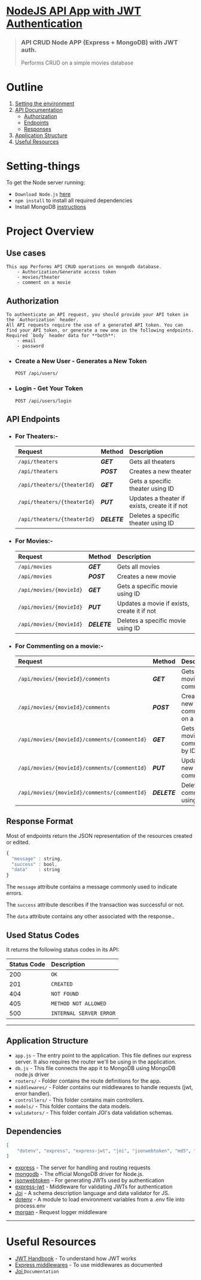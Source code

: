 #  [NodeJS API App with JWT Authentication](#)

> ### <strong> API CRUD Node APP </strong> (Express + MongoDB) with JWT auth.
> Performs CRUD on a simple movies database 

# Outline
1. [Setting the environment](#Setting-things)
2. [API Documentation](#Use-cases)
    - [Authorization](#Authorization)
    - [Endpoints](#API-Endpoints)
    - [Responses](#Response-Format)
3. [Application Structure](#Application-Structure)
4. [Useful Resources](#Useful-Resources)


# Setting-things #

To get the Node server running:
- `Download Node.js` [here](https://nodejs.org/en/download/)
- `npm install` to install all required dependencies
- Install MongoDB [instructions](https://docs.mongodb.com/manual/installation/#tutorials)

# Project Overview
## Use cases ##
    This app Performs API CRUD operations on mongodb database.
        - Authorization/Generate access token
        - movies/theater
        - comment on a movie 
## Authorization ##
    To authenticate an API request, you should provide your API token in the `Authorization` header.
    All API requests require the use of a generated API token. You can find your API token, or generate a new one in the following endpoints.
    Required `body` header data for **both**:
        - email
        - password
    
- ### Create a New User - Generates a New Token 
    ```HTTP
    POST /api/users/
    ```
- ### Login - Get Your Token 
    ```HTTP
    POST /api/users/login
    ```
## API Endpoints ##
- ### For Theaters:-
    | Request | Method| Description |
    | :--- | ---- | :--- |
    | ```/api/theaters``` | ***GET*** | Gets all theaters
    | ```/api/theaters``` | ***POST*** | Creates a new theater
    | ```/api/theaters/{theaterId}``` | ***GET*** | Gets a specific theater using ID
    | ```/api/theaters/{theaterId}``` | ***PUT*** | Updates a theater if exists, create it if not
    | ```/api/theaters/{theaterId}``` | ***DELETE*** | Deletes a specific theater using ID
- ### For Movies:-
    | Request | Method| Description |
    | :--- | ---- | :--- |
    | ```/api/movies``` | ***GET*** | Gets all movies
    | ```/api/movies``` | ***POST*** | Creates a new movie
    | ```/api/movies/{movieId}``` | ***GET*** | Gets a specific movie using ID
    | ```/api/movies/{movieId}``` | ***PUT*** | Updates a movie if exists, create it if not
    | ```/api/movies/{movieId}``` | ***DELETE*** | Deletes a specific movie using ID

- ### For Commenting on a movie:-
    | Request | Method| Description |
    | :--- | ---- | :--- |
    | ```/api/movies/{movieId}/comments``` | ***GET*** | Gets movie's all comments
    | ```/api/movies/{movieId}/comments``` | ***POST*** | Creates a new comment on a movie
    | ```/api/movies/{movieId}/comments/{commentId}``` | ***GET*** | Gets a movie's comment by ID
    | ```/api/movies/{movieId}/comments/{commentId}``` | ***PUT*** | Updates a new comment
    | ```/api/movies/{movieId}/comments/{commentId}``` | ***DELETE*** | Deletes a comment using ID 

    


## Response Format ##
Most of endpoints return the JSON representation of the resources created or edited.

```javascript
{
  "message" : string,
  "success" : bool,
  "data"    : string
}
```

The `message` attribute contains a message commonly used to indicate errors.

The `success` attribute describes if the transaction was successful or not.

The `data` attribute contains any other associated with the response..

## Used Status Codes

It returns the following status codes in its API:

| Status Code | Description |
| :--- | :--- |
| 200 | `OK` |
| 201 | `CREATED` |
| 404 | `NOT FOUND` |
| 405 | `METHOD NOT ALLOWED` |
| 500 | `INTERNAL SERVER ERROR` |

---

## Application Structure ##

- `app.js` - The entry point to the application. This file defines our express server. It also requires the router we'll be using in the application.
- `db.js` -  This file connects the app it to MongoDB using MongoDB node.js driver
- `routers/` - Folder contains the route definitions for the app.
- `middlewares/` - Folder contains our middlewares to handle requests (jwt, error handler).
- `controllers/` - This folder contains main controllers.
- `models/` - This folder contains the data models.
- `validators/` - This folder contain JOI's data validation schemas.


## Dependencies

```json
[
    "dotenv", "express", "express-jwt", "joi", "jsonwebtoken", "md5", "mongodb", "morgan"
]
```
- [express](https://github.com/expressjs/express) - The server for handling and routing requests
- [mongodb](https://www.npmjs.com/package/mongodb) - The official MongoDB driver for Node.js. 
- [jsonwebtoken](https://github.com/auth0/node-jsonwebtoken) - For generating JWTs used by authentication
- [express-jwt](https://github.com/auth0/express-jwt) - Middleware for validating JWTs for authentication
- [Joi](https://github.com/sideway/joi) - A schema description language and data validator for JS.
- [dotenv](https://github.com/motdotla/dotenv) - A module to load environment variables from a .env file into process.env
- [morgan](https://github.com/expressjs/morgan#readme) - Request logger middleware

-------

# Useful Resources #

- [JWT Handbook](https://auth0.com/resources/ebooks/jwt-handbook) - To understand how JWT works
- [Express middlewares](https://expressjs.com/en/guide/using-middleware.html) - To use middlewares as documented
- [Joi ](https://joi.dev/api/) `Documentation`
